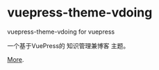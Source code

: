 # vuepress-theme-vdoing

vuepress-theme-vdoing for vuepress

一个基于VuePress的 知识管理兼博客 主题。

[More](https://github.com/huazizhanyes/vuepress-hzzy-blog).
